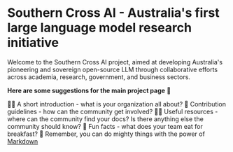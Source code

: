 # Southern Cross AI - Australia's first large language model research initiative

Welcome to the Southern Cross AI project, aimed at developing Australia's pioneering and sovereign open-source LLM through collaborative efforts across academia, research, government, and business sectors.

**Here are some suggestions for the main project page** 👋

🙋‍♀️ A short introduction - what is your organization all about?
🌈 Contribution guidelines - how can the community get involved?
👩‍💻 Useful resources - where can the community find your docs? Is there anything else the community should know?
🍿 Fun facts - what does your team eat for breakfast?
🧙 Remember, you can do mighty things with the power of [Markdown](https://docs.github.com/github/writing-on-github/getting-started-with-writing-and-formatting-on-github/basic-writing-and-formatting-syntax)


<!--
Welcome to the Southern Cross AI project's repository, aimed at developing Australia's pioneering and sovereign open-source LLM through collaborative efforts across academia, research, government, and business sectors.This repository hosts the website for documenting and facilitating the collaborative development of Australia's first LLM, serving as a central hub for information, updates, and community engagement.

## Getting Involved

**Development:** Enhance the site's functionality and user experience.

**Content:** Write documentation, tutorials, and blog posts about the project's progress.

**Feedback:** Offer suggestions and feedback on the website to ensure it effectively serves the project's needs and the community's expectations.

## How to Contribute and Submit a Pull Request

Follow these steps to contribute to the project and submit your changes through a pull request.

## Public Preview Branch URL

https://website-jxwq8hwf0-southern-cross-ai.vercel.app/

### Step 1: Set Up for Development

1. **Fork and Clone the Repository**: Clone the project to your local machine to get started.
   ```
   git clone https://github.com/Southern-Cross-AI/WebSite.git
   ```
2. **Install Dependencies**: Navigate to the project directory and install its dependencies.

   ```
   npm install
   ```

   Alternatively, use `yarn` or `pnpm` if you prefer.

3. **Start the Development Server**: Run the development server to see your changes in real time.
   ```
   npm run dev
   ```
   You can also use `yarn dev`, `pnpm dev`, or `bun dev` based on your setup.

### Step 2: Make Your Contribution

1. **Create a New Branch**: Create a new branch for your changes.
   ```
   git checkout -b your-branch-name
   ```
2. **Make Your Changes**: Implement the changes or improvements you're contributing.

3. **Commit Your Changes**: Commit your changes with a descriptive message.
   ```
   git add .
   git commit -m "Your descriptive commit message"
   ```

### Step 3: Submit Your Pull Request

1. **Push to Your Fork**: If it's your first contribution, make sure to fork the repository. Then, push your branch to your fork.
   ```
   git push origin your-branch-name
   ```
2. **Open a Pull Request (PR)**: Navigate to the original repository on GitHub. You should see a prompt to open a pull request with your changes. If not, go to the "Pull requests" tab, click "New pull request", then "compare across forks", and select your branch.

3. **Describe Your PR**: Provide a concise title and detailed description for your pull request. Explain the changes you've made and their impact.

4. **Submit the PR**: Submit your pull request. Await feedback or approval from the project maintainers.

---

**Important Links:**

- [Licence](LICENCE.md)
- [About Us](about.md)
- [Vision, Mission and Principles](vision-mission-principles.md)
- [Feedback or Suggestions](feedback.md)
- [Privacy Policy](privacy.md)
- [Terms of Use](terms.md)

-->

